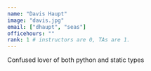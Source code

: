 ```yaml
---
name: "Davis Haupt"
image: "davis.jpg"
email: ["dhaupt", "seas"]
officehours: ""
rank: 1 # instructors are 0, TAs are 1.
---
```

Confused lover of both python and static types